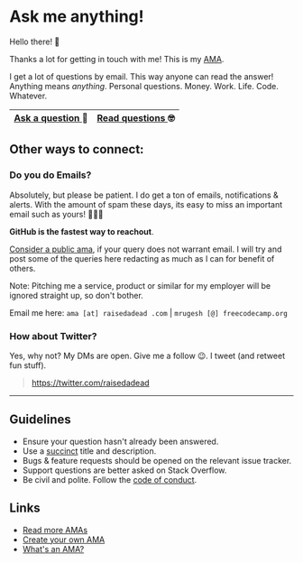 # Ask me anything!

Hello there! 👋

Thanks a lot for getting in touch with me! This is my [AMA](https://en.wikipedia.org/wiki/Reddit#IAmA_and_AMA).

I get a lot of questions by email. This way anyone can read the answer!
Anything means _anything_. Personal questions. Money. Work. Life. Code. Whatever.

| [Ask a question ](https://github.com/raisedadead/ama/issues/new) 🤔 | [Read questions ](https://github.com/raisedadead/ama/issues?utf8=%E2%9C%93&q=is%3Aissue%20is%3Aclosed%20sort%3Aupdated-desc%20-label%3Ahidden%20-label%3Ainvalid) 🤓 |
| :------------------------------------------------------------------ | :------------------------------------------------------------------------------------------------------------------------------------------------------------------- |


## Other ways to connect:

### Do you do Emails?

Absolutely, but please be patient. I do get a ton of emails, notifications & alerts. With the amount of spam these days, its easy to miss an important email such as yours! 🤷🏽‍♂️

**GitHub is the fastest way to reachout**.

[Consider a public ama](https://github.com/raisedadead/ama/issues/new), if your query does not warrant email. I will try and post some of the queries here redacting as much as I can for benefit of others.

Note: Pitching me a service, product or similar for my employer will be ignored straight up, so don't bother.

Email me here: `ama [at] raisedadead .com` | `mrugesh [@] freecodecamp.org`

### How about Twitter?

Yes, why not? My DMs are open. Give me a follow 😉. I tweet (and retweet fun stuff).

> <https://twitter.com/raisedadead>

---

## Guidelines

- Ensure your question hasn't already been answered.
- Use a [succinct](https://dictionary.cambridge.org/dictionary/english/succinct) title and description.
- Bugs & feature requests should be opened on the relevant issue tracker.
- Support questions are better asked on Stack Overflow.
- Be civil and polite. Follow the [code of conduct](./CODE_OF_CONDUCT.md).

## Links

- [Read more AMAs](https://github.com/sindresorhus/amas)
- [Create your own AMA](https://github.com/sindresorhus/amas/blob/master/create-ama.md)
- [What's an AMA?](https://en.wikipedia.org/wiki/Reddit#IAmA_and_AMA)
